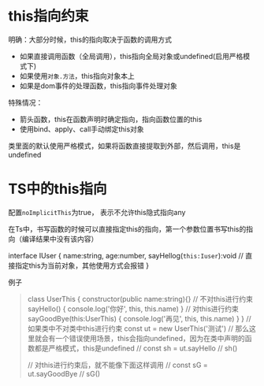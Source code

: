 # this指向约束

明确：大部分时候，this的指向取决于函数的调用方式
- 如果直接调用函数（全局调用），this指向全局对象或undefined(启用严格模式下)
- 如果使用```对象.方法```，this指向对象本上
- 如果是dom事件的处理函数，this指向事件处理对象


特殊情况：
- 箭头函数，this在函数声明时确定指向，指向函数位置的this
- 使用bind、apply、call手动绑定this对象

类里面的默认使用严格模式，如果将函数直接提取到外部，然后调用，this是undefined

# TS中的this指向
 配置```noImplicitThis```为true， 表示不允许this隐式指向any

 在Ts中，书写函数的时候可以直接指定this的指向，第一个参数位置书写this的指向（编译结果中没有该内容）

 interface IUser {
     name:string,
     age:number,
     sayHellog(```this:Iuser```):void // 直接指定this为当前对象，其他使用方式会报错
 }

 例子
> class UserThis {
>  constructor(public name:string){}
>  // 不对this进行约束
>  sayHello() {
>    console.log('你好', this, this.name)
>  }
>  // 对this进行约束
>  sayGoodBye(this:UserThis) {
>    console.log('再见', this, this.name)
>  }
>}
>// 如果类中不对类中this进行约束
>const ut = new UserThis('测试')
>// 那么这里就会有一个错误使用场景，this会指向undefined，因为在类中声明的函数都是严格模式，this是undefined
>// const sh = ut.sayHello
>// sh()
>
>// 对this进行约束后，就不能像下面这样调用
>// const sG = ut.sayGoodBye
>// sG()